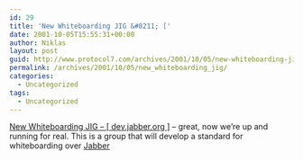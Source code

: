 ```yaml
---
id: 29
title: 'New Whiteboarding JIG &#8211; ['
date: 2001-10-05T15:55:31+00:00
author: Niklas
layout: post
guid: http://www.protocol7.com/archives/2001/10/05/new-whiteboarding-jig/
permalink: /archives/2001/10/05/new_whiteboarding_jig/
categories:
  - Uncategorized
tags:
  - Uncategorized
---
```

<div class='microid-bec1483bdd5d4bd302b0b33744dd5f9901eb9e03'>
  <p>
    <a href="http://jabber.org/?oid=2139">New Whiteboarding JIG &#8211; [ dev.jabber.org ]</a> &#8211; great, now we&#8217;re up and running for real. This is a group that will develop a standard for whiteboarding over <a href="http://www.jabber.org">Jabber</a>
  </p>
</div>